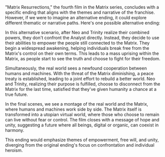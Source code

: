 "Matrix Resurrections," the fourth film in the Matrix series, concludes with a specific ending that aligns with the themes and narrative of the franchise. However, if we were to imagine an alternative ending, it could explore different thematic or narrative paths. Here's one possible alternative ending:

In this alternative scenario, after Neo and Trinity realize their combined powers, they don't confront the Analyst directly. Instead, they decide to use their abilities to empower the people still connected to the Matrix. They begin a widespread awakening, helping individuals break free from the Matrix's control on their own terms. This leads to a mass uprising within the Matrix, as people start to see the truth and choose to fight for their freedom.

Simultaneously, the real world sees a newfound cooperation between humans and machines. With the threat of the Matrix diminishing, a peace treaty is established, leading to a joint effort to rebuild a better world. Neo and Trinity, realizing their purpose is fulfilled, choose to disconnect from the Matrix for the last time, satisfied that they've given humanity a chance at a true future.

In the final scenes, we see a montage of the real world and the Matrix, where humans and machines work side by side. The Matrix itself is transformed into a utopian virtual world, where those who choose to remain can live without fear or control. The film closes with a message of hope and unity, suggesting a future where all beings, digital or organic, can coexist in harmony.

This ending would emphasize themes of empowerment, free will, and unity, diverging from the original ending's focus on confrontation and individual heroism.
